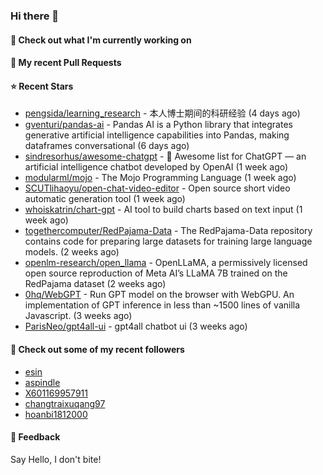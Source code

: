 ### Hi there 👋

#### 👷 Check out what I'm currently working on

#### 🔨 My recent Pull Requests


#### ⭐ Recent Stars

- [pengsida/learning_research](https://github.com/pengsida/learning_research) - 本人博士期间的科研经验 (4 days ago)
- [gventuri/pandas-ai](https://github.com/gventuri/pandas-ai) - Pandas AI is a Python library that integrates generative artificial intelligence capabilities into Pandas, making dataframes conversational (6 days ago)
- [sindresorhus/awesome-chatgpt](https://github.com/sindresorhus/awesome-chatgpt) - 🤖 Awesome list for ChatGPT — an artificial intelligence chatbot developed by OpenAI (1 week ago)
- [modularml/mojo](https://github.com/modularml/mojo) - The Mojo Programming Language (1 week ago)
- [SCUTlihaoyu/open-chat-video-editor](https://github.com/SCUTlihaoyu/open-chat-video-editor) - Open source short video automatic generation tool (1 week ago)
- [whoiskatrin/chart-gpt](https://github.com/whoiskatrin/chart-gpt) - AI tool to build charts based on text input (1 week ago)
- [togethercomputer/RedPajama-Data](https://github.com/togethercomputer/RedPajama-Data) - The RedPajama-Data repository contains code for preparing large datasets for training large language models. (2 weeks ago)
- [openlm-research/open_llama](https://github.com/openlm-research/open_llama) - OpenLLaMA, a permissively licensed open source reproduction of Meta AI’s LLaMA 7B trained on the RedPajama dataset (2 weeks ago)
- [0hq/WebGPT](https://github.com/0hq/WebGPT) - Run GPT model on the browser with WebGPU. An implementation of GPT inference in less than ~1500 lines of vanilla Javascript.  (3 weeks ago)
- [ParisNeo/gpt4all-ui](https://github.com/ParisNeo/gpt4all-ui) - gpt4all chatbot ui (3 weeks ago)

#### 👯 Check out some of my recent followers

- [esin](https://github.com/esin)
- [aspindle](https://github.com/aspindle)
- [X601169957911](https://github.com/X601169957911)
- [changtraixuqang97](https://github.com/changtraixuqang97)
- [hoanbi1812000](https://github.com/hoanbi1812000)

#### 💬 Feedback

Say Hello, I don't bite!